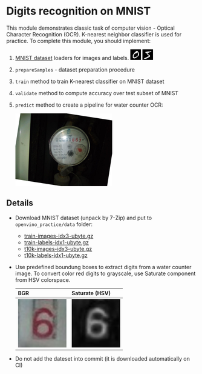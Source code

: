 # Digits recognition on MNIST

This module demonstrates classic task of computer vision - Optical Character
Recognition (OCR). K-nearest neighbor classifier is used for practice.
To complete this module, you should implement:

1. [MNIST dataset](http://yann.lecun.com/exdb/mnist/) loaders for images and labels. <img src="../../data/mnist_2.png" width="28"> <img src="../../data/mnist_1.png" width="28">
2. `prepareSamples` - dataset preparation procedure
3. `train` method to train K-nearest classifier on MNIST dataset
4. `validate` method to compute accuracy over test subset of MNIST
5. `predict` method to create a pipeline for water counter OCR:

    <img src="../../data/counter.png" width="256">

## Details

* Download MNIST dataset (unpack by 7-Zip) and put to `openvino_practice/data` folder:

  * [train-images-idx3-ubyte.gz](http://yann.lecun.com/exdb/mnist/train-images-idx3-ubyte.gz)
  * [train-labels-idx1-ubyte.gz](http://yann.lecun.com/exdb/mnist/train-labels-idx1-ubyte.gz)
  * [t10k-images-idx3-ubyte.gz](http://yann.lecun.com/exdb/mnist/t10k-images-idx3-ubyte.gz)
  * [t10k-labels-idx1-ubyte.gz](http://yann.lecun.com/exdb/mnist/t10k-labels-idx1-ubyte.gz)

* Use predefined boundung boxes to extract digits from a water counter image.
To convert color red digits to grayscale, use Saturate component from HSV
colorspace.

    BGR | Saturate (HSV)
    ---|---
    <img src="../../data/ocr_inp.jpg" width="128"> | <img src="../../data/ocr_saturate.jpg" width="128">

* Do not add the dateset into commit (it is downloaded automatically on CI)
